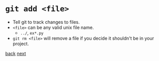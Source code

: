 # `git add <file>`

- Tell git to track changes to files.
- `<file>` can be any valid unix file name.
  - `../`, `ex*.py`
- `git rm <file>` will remove a file if you decide it shouldn't be in your project.

[back](04-00-git-diff.md) [next](06-00-git-commit.md)
